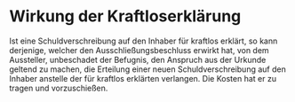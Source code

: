 # Wirkung der Kraftloserklärung

Ist eine Schuldverschreibung auf den Inhaber für kraftlos erklärt, so kann derjenige, welcher den Ausschließungsbeschluss erwirkt hat, von dem Aussteller, unbeschadet der Befugnis, den Anspruch aus der Urkunde geltend zu machen, die Erteilung einer neuen Schuldverschreibung auf den Inhaber anstelle der für kraftlos erklärten verlangen. Die Kosten hat er zu tragen und vorzuschießen. 

